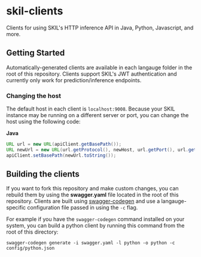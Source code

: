 # skil-clients
Clients for using SKIL's HTTP inference API in Java, Python, Javascript, and more.

## Getting Started

Automatically-generated clients are available in each langauge folder in the root of this repository. Clients support SKIL's JWT authentication and currently only work for prediction/inference endpoints.

### Changing the host

The default host in each client is `localhost:9008`. Because your SKIL instance may be running on a different server or port, you can change the host using the following code:

**Java**
```java
URL url = new URL(apiClient.getBasePath());
URL newUrl = new URL(url.getProtocol(), newHost, url.getPort(), url.getFile());
apiClient.setBasePath(newUrl.toString());
```

## Building the clients

If you want to fork this repository and make custom changes, you can rebuild them by using the **swagger.yaml** file located in the root of this repository. Clients are built using [swagger-codegen](https://github.com/swagger-api/swagger-codegen) and use a langauge-specific configuration file passed in using the `-c` flag.

For example if you have the `swagger-codegen` command installed on your system, you can build a python client by running this command from the root of this directory:

```
swagger-codegen generate -i swagger.yaml -l python -o python -c config/python.json
```